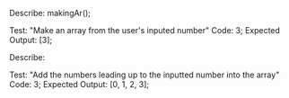 Describe: makingAr();

Test: "Make an array from the user's inputed number"
Code: 3;
Expected Output: [3];

Describe: 

Test: "Add the numbers leading up to the inputted number into the array"
Code: 3;
Expected Output: [0, 1, 2, 3];
